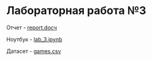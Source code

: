 # Лабораторная работа №3
Отчет - [report.docч](https://github.com/Marfington/TMO/blob/master/lab3/report.docx)

Ноутбук - [lab_3.ipynb](https://github.com/Marfington/TMO/blob/master/lab3/lab_3.ipynb)

Датасет - [games.csv](https://github.com/Marfington/TMO/blob/master/lab3/games.csv)
